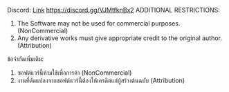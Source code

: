Discord: [Link](https://discord.gg/VJMtfknBx2) https://discord.gg/VJMtfknBx2
ADDITIONAL RESTRICTIONS:
1. The Software may not be used for commercial purposes. (NonCommercial)
2. Any derivative works must give appropriate credit to the original author. (Attribution)

ข้อจำกัดเพิ่มเติม:
1. ซอฟต์แวร์นี้ห้ามใช้เพื่อการค้า (NonCommercial)
2. งานที่ดัดแปลงจากซอฟต์แวร์นี้ต้องให้เครดิตแก่ผู้สร้างต้นฉบับ (Attribution)
